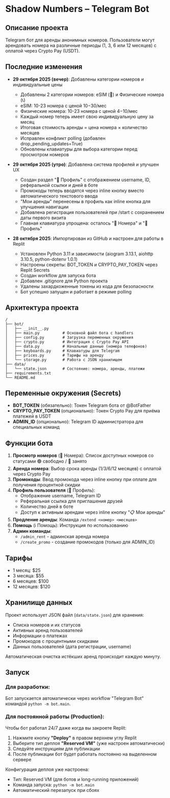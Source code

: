 # Shadow Numbers – Telegram Bot

## Описание проекта
Telegram бот для аренды анонимных номеров. Пользователи могут арендовать номера на различные периоды (1, 3, 6 или 12 месяцев) с оплатой через Crypto Pay (USDT).

## Последние изменения
- **29 октября 2025 (вечер)**: Добавлены категории номеров и индивидуальные цены
  - Добавлены 2 категории номеров: eSIM (📱) и Физические номера (📞)
  - eSIM: 10-23 номера с ценой $10-$30/мес
  - Физические номера: 10-23 номера с ценой $4-$10/мес
  - Каждый номер теперь имеет свою индивидуальную цену за месяц
  - Итоговая стоимость аренды = цена номера × количество месяцев
  - Исправлен конфликт polling (добавлен drop_pending_updates=True)
  - Обновлены клавиатуры для выбора категории перед просмотром номеров

- **29 октября 2025 (утро)**: Добавлена система профилей и улучшен UX
  - Создан раздел "👤 Профиль" с отображением username, ID, реферальной ссылки и дней в боте
  - Промокоды теперь вводятся через inline кнопку вместо автоматического текстового ввода
  - "Мои аренды" перенесены в профиль как inline кнопка для улучшения навигации
  - Добавлена регистрация пользователей при /start с сохранением даты первого визита
  - Главная клавиатура упрощена: осталось "📱 Номера" и "👤 Профиль"
  
- **28 октября 2025**: Импортирован из GitHub и настроен для работы в Replit
  - Установлен Python 3.11 и зависимости (aiogram 3.13.1, aiohttp 3.10.5, python-dotenv 1.0.1)
  - Настроены секреты: BOT_TOKEN и CRYPTO_PAY_TOKEN через Replit Secrets
  - Создан workflow для запуска бота
  - Добавлен .gitignore для Python проекта
  - Удалены захардкоженные токены из кода для безопасности
  - Бот успешно запущен и работает в режиме polling

## Архитектура проекта
```
/
├── bot/
│   ├── __init__.py
│   ├── main.py          # Основной файл бота с handlers
│   ├── config.py        # Загрузка переменных окружения
│   ├── crypto.py        # Интеграция с Crypto Pay API
│   ├── data.py          # Начальные данные (номера телефонов)
│   ├── keyboards.py     # Клавиатуры для Telegram
│   ├── prices.py        # Тарифы на аренду
│   └── storage.py       # Работа с JSON хранилищем
├── data/
│   └── state.json       # Состояние: номера, аренды, платежи
├── requirements.txt
└── README.md
```

## Переменные окружения (Secrets)
- **BOT_TOKEN** (обязательно): Токен Telegram бота от @BotFather
- **CRYPTO_PAY_TOKEN** (опционально): Токен Crypto Pay для приёма платежей в USDT
- **ADMIN_ID** (опционально): Telegram ID администратора для специальных команд

## Функции бота
1. **Просмотр номеров** (📱 Номера): Список доступных номеров со статусами 🟢 свободно / 🔴 занято
2. **Аренда номера**: Выбор срока аренды (1/3/6/12 месяцев) с оплатой через Crypto Pay
3. **Промокоды**: Ввод промокода через inline кнопку при оплате для получения процентной скидки
4. **Профиль пользователя** (👤 Профиль):
   - Отображение username, Telegram ID
   - Реферальная ссылка для приглашения друзей
   - Количество дней в боте
   - Доступ к активным арендам через inline кнопку "📋 Мои аренды"
5. **Продление аренды**: Команда `/extend <номер> <месяцев>`
6. **Помощь** (ℹ️ Помощь): Инструкция по использованию
7. **Админ команды**: 
   - `/admin_rent` - админская аренда номера
   - `/create_promo` - создание промокодов (только для ADMIN_ID)

## Тарифы
- 1 месяц: $25
- 3 месяца: $55
- 6 месяцев: $100
- 12 месяцев: $120

## Хранилище данных
Проект использует JSON файл (`data/state.json`) для хранения:
- Списка номеров и их статусов
- Активных аренд пользователей
- Информации о платежах
- Промокодов с процентными скидками
- Данных пользователей (дата регистрации, username)

Автоматическая очистка истёкших аренд происходит каждую минуту.

## Запуск

### Для разработки:
Бот запускается автоматически через workflow "Telegram Bot" командой `python -m bot.main`.

### Для постоянной работы (Production):
Чтобы бот работал 24/7 даже когда вы закроете Replit:
1. Нажмите кнопку **"Deploy"** в правом верхнем углу Replit
2. Выберите тип деплоя **"Reserved VM"** (уже настроен автоматически)
3. Следуйте инструкциям для публикации
4. После публикации бот будет работать постоянно на выделенном сервере

Конфигурация деплоя уже настроена:
- Тип: Reserved VM (для ботов и long-running приложений)
- Команда запуска: `python -m bot.main`
- Автоматический перезапуск при сбоях
